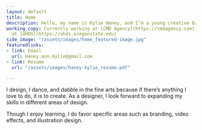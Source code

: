 ```yaml
---
layout: default
title: Home
description: Hello, my name is Kylie Haney, and I’m a young creative based in Oregon.
working_copy: Currently working at [CMD Agency](https://cmdagency.com) previously
  at [UHDS](https://uhds.oregonstate.edu)
side_image: "/assets/images/home_featured-image.jpg"
featuredlinks:
- link: Email
  url: Haney.ann.kylie@gmail.com
- link: Resume
  url: "/assets/images/haney-kylie_resume.pdf"

---
```

I design, I dance, and dabble in the fine arts because if there’s anything I love to do, it is to create. As a designer, I look forward to expanding my skills in different areas of design.

Though I enjoy learning, I do favor specific areas such as branding, video effects, and illustration design.